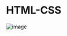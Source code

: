 # HTML-CSS
![image](https://user-images.githubusercontent.com/94780400/150664122-a16f077a-8d8b-4810-9656-c53e57a10a35.png)
